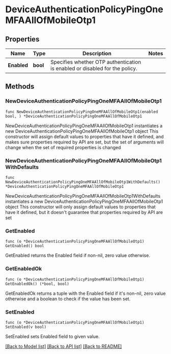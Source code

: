 # DeviceAuthenticationPolicyPingOneMFAAllOfMobileOtp1

## Properties

Name | Type | Description | Notes
------------ | ------------- | ------------- | -------------
**Enabled** | **bool** | Specifies whether OTP authentication is enabled or disabled for the policy. | 

## Methods

### NewDeviceAuthenticationPolicyPingOneMFAAllOfMobileOtp1

`func NewDeviceAuthenticationPolicyPingOneMFAAllOfMobileOtp1(enabled bool, ) *DeviceAuthenticationPolicyPingOneMFAAllOfMobileOtp1`

NewDeviceAuthenticationPolicyPingOneMFAAllOfMobileOtp1 instantiates a new DeviceAuthenticationPolicyPingOneMFAAllOfMobileOtp1 object
This constructor will assign default values to properties that have it defined,
and makes sure properties required by API are set, but the set of arguments
will change when the set of required properties is changed

### NewDeviceAuthenticationPolicyPingOneMFAAllOfMobileOtp1WithDefaults

`func NewDeviceAuthenticationPolicyPingOneMFAAllOfMobileOtp1WithDefaults() *DeviceAuthenticationPolicyPingOneMFAAllOfMobileOtp1`

NewDeviceAuthenticationPolicyPingOneMFAAllOfMobileOtp1WithDefaults instantiates a new DeviceAuthenticationPolicyPingOneMFAAllOfMobileOtp1 object
This constructor will only assign default values to properties that have it defined,
but it doesn't guarantee that properties required by API are set

### GetEnabled

`func (o *DeviceAuthenticationPolicyPingOneMFAAllOfMobileOtp1) GetEnabled() bool`

GetEnabled returns the Enabled field if non-nil, zero value otherwise.

### GetEnabledOk

`func (o *DeviceAuthenticationPolicyPingOneMFAAllOfMobileOtp1) GetEnabledOk() (*bool, bool)`

GetEnabledOk returns a tuple with the Enabled field if it's non-nil, zero value otherwise
and a boolean to check if the value has been set.

### SetEnabled

`func (o *DeviceAuthenticationPolicyPingOneMFAAllOfMobileOtp1) SetEnabled(v bool)`

SetEnabled sets Enabled field to given value.



[[Back to Model list]](../README.md#documentation-for-models) [[Back to API list]](../README.md#documentation-for-api-endpoints) [[Back to README]](../README.md)


